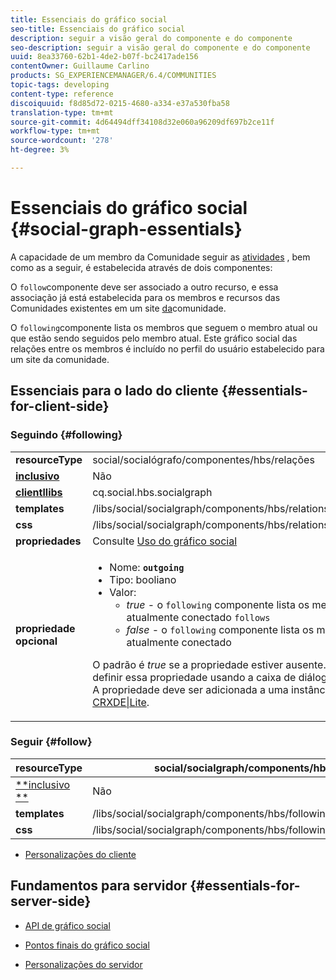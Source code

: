 ```yaml
---
title: Essenciais do gráfico social
seo-title: Essenciais do gráfico social
description: seguir a visão geral do componente e do componente
seo-description: seguir a visão geral do componente e do componente
uuid: 8ea33760-62b1-4de2-b07f-bc2417ade156
contentOwner: Guillaume Carlino
products: SG_EXPERIENCEMANAGER/6.4/COMMUNITIES
topic-tags: developing
content-type: reference
discoiquuid: f8d85d72-0215-4680-a334-e37a530fba58
translation-type: tm+mt
source-git-commit: 4d64494dff34108d32e060a96209df697b2ce11f
workflow-type: tm+mt
source-wordcount: '278'
ht-degree: 3%

---
```



# Essenciais do gráfico social {#social-graph-essentials}

A capacidade de um membro da Comunidade seguir as [atividades](essentials-activities.md) , bem como as  a seguir, é estabelecida através de dois componentes:

O `follow`componente deve ser associado a outro recurso, e essa associação já está estabelecida para os membros e recursos das Comunidades existentes em um site [da](overview.md#communitiessites)comunidade.

O `following`componente lista os membros que seguem o membro atual ou que estão sendo seguidos pelo membro atual. Este gráfico social das relações entre os membros é incluído no perfil do usuário estabelecido para um site da comunidade.

## Essenciais para o lado do cliente {#essentials-for-client-side}

### Seguindo {#following}

<table> 
 <tbody>
  <tr>
   <td> <strong>resourceType</strong></td> 
   <td>social/socialógrafo/componentes/hbs/relações</td> 
  </tr>
  <tr>
   <td> <a href="scf.md#add-or-include-a-communities-component"><strong>inclusivo</strong></a></td> 
   <td>Não</td> 
  </tr>
  <tr>
   <td> <a href="clientlibs.md"><strong>clientllibs</strong></a></td> 
   <td>cq.social.hbs.socialgraph</td> 
  </tr>
  <tr>
   <td> <strong>templates</strong></td> 
   <td> /libs/social/socialgraph/components/hbs/relationships/relationships.hbs</td> 
  </tr>
  <tr>
   <td> <strong>css</strong></td> 
   <td> /libs/social/socialgraph/components/hbs/relationships/clientlibs/relationships.css</td> 
  </tr>
  <tr>
   <td><strong> propriedades</strong></td> 
   <td>Consulte <a href="socialgraph.md">Uso do gráfico social</a></td> 
  </tr>
  <tr>
   <td><strong> propriedade opcional<br /></strong></td> 
   <td>
    <ul> 
     <li>Nome: <strong><code>outgoing</code></strong></li> 
     <li>Tipo: booliano</li> 
     <li>Valor:<br /> 
      <ul> 
       <li><i>true </i>- o <code>following</code> componente lista os membros que o membro atualmente conectado <code>follows</code></li> 
       <li><i>false </i>- o <code>following</code> componente lista os membros que <code>follow </code>o membro atualmente conectado</li> 
      </ul> </li> 
    </ul> <p>O padrão é <i>true</i> se a propriedade estiver ausente. Atualmente, não é possível definir essa propriedade usando a caixa de diálogo de edição no modo de autor. A propriedade deve ser adicionada a uma instância do <code>following </code>nó usando <a href="../../help/sites-developing/developing-with-crxde-lite.md">CRXDE|Lite</a>.</p> </td> 
  </tr>
 </tbody>
</table>

### Seguir {#follow}

| **resourceType** | social/socialgraph/components/hbs/following |
|---|---|
| [**inclusivo **](scf.md#add-or-include-a-communities-component) | Não |
| **templates** | /libs/social/socialgraph/components/hbs/following/following.hbs |
| **css** | /libs/social/socialgraph/components/hbs/following/clientlibs/following.css |

* [Personalizações do cliente](client-customize.md)

## Fundamentos para servidor {#essentials-for-server-side}

* [API de gráfico social](https://helpx.adobe.com/experience-manager/6-4/sites/developing/using/reference-materials/javadoc/com/adobe/cq/social/graph/client/api/package-frame.html)

* [Pontos finais do gráfico social](https://helpx.adobe.com/experience-manager/6-4/sites/developing/using/reference-materials/javadoc/com/adobe/cq/social/graph/client/endpoint/package-frame.html)

* [Personalizações do servidor](server-customize.md)


